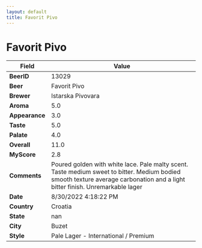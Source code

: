 ```yaml
---
layout: default
title: Favorit Pivo
---
```


# Favorit Pivo

| Field         | Value     |
|---------------|-----------|
| **BeerID** | 13029 |
| **Beer** | Favorit Pivo |
| **Brewer** | Istarska Pivovara |
| **Aroma** | 5.0 |
| **Appearance** | 3.0 |
| **Taste** | 5.0 |
| **Palate** | 4.0 |
| **Overall** | 11.0 |
| **MyScore** | 2.8 |
| **Comments** | Poured golden with white lace. Pale malty scent. Taste medium sweet to bitter. Medium bodied smooth texture average carbonation and a light bitter finish. Unremarkable lager  |
| **Date** | 8/30/2022 4:18:22 PM |
| **Country** | Croatia |
| **State** | nan |
| **City** | Buzet |
| **Style** | Pale Lager - International / Premium |
